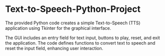 # Text-to-Speech-Python-Project
 The provided Python code creates a simple Text-to-Speech (TTS) application using Tkinter for the graphical interface.

The GUI includes an entry field for text input, buttons to play, reset, and exit the application. The code defines functions to convert text to speech and reset the input field, enhancing user interaction.
